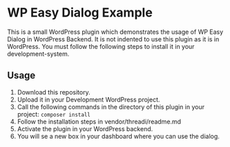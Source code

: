 # WP Easy Dialog Example

This is a small WordPress plugin which demonstrates the usage of WP Easy Dialog in WordPress Backend. It is not indented
to use this plugin as it is in WordPress. You must follow the following steps to install it in your development-system.

## Usage

1. Download this repository.
2. Upload it in your Development WordPress project.
3. Call the following commands in the directory of this plugin in your project: `composer install`
4. Follow the installation steps in vendor/threadi/readme.md
5. Activate the plugin in your WordPress backend.
6. You will se a new box in your dashboard where you can use the dialog.
